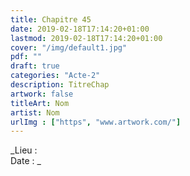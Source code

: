 ```yaml
---
title: Chapitre 45
date: 2019-02-18T17:14:20+01:00
lastmod: 2019-02-18T17:14:20+01:00
cover: "/img/default1.jpg"
pdf: ""
draft: true
categories: "Acte-2"
description: TitreChap
artwork: false
titleArt: Nom
artist: Nom
urlImg : ["https", "www.artwork.com/"]
---
```

_Lieu :   
Date : _